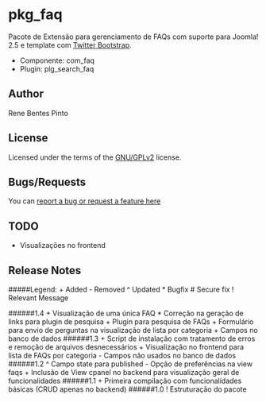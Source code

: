 pkg_faq
=============

Pacote de Extensão para gerenciamento de FAQs com suporte para Joomla! 2.5 e template com [Twitter Bootstrap](www.getbootstrap.com).

* Componente: com_faq
* Plugin: plg_search_faq

Author
------

Rene Bentes Pinto

License
--------

Licensed under the terms of the [GNU/GPLv2](http://www.gnu.org/licenses/gpl-2.0.html) license.

Bugs/Requests
-------------

You can [report a bug or request a feature here](http://github.com/renebentes/pkg_faq/issues)

TODO
----
* Visualizações no frontend

Release Notes
-------------

#####Legend:
	+ Added
	- Removed
	^ Updated
	* Bugfix
	# Secure fix
	! Relevant Message

######1.4
	+ Visualização de uma única FAQ
	* Correção na geração de links para plugin de pesquisa
	+ Plugin para pesquisa de FAQs
	+ Formulário para envio de perguntas na visualização de lista por categoria
	+ Campos no banco de dados
######1.3
	+ Script de instalação com tratamento de erros e remoção de arquivos desnecessários
	+ Visualização no frontend para lista de FAQs por categoria
	- Campos não usados no banco de dados
######1.2
	^ Campo state para published
	- Opção de preferências na view faqs
	+ Inclusão de View cpanel no backend para visualização geral de funcionalidades
######1.1
	+ Primeira compilação com funcionalidades básicas (CRUD apenas no backend)
######1.0
	! Estruturação do pacote
